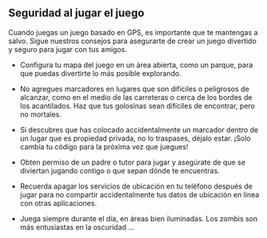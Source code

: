 ## Seguridad al jugar el juego

Cuando juegas un juego basado en GPS, es importante que te mantengas a salvo. Sigue nuestros consejos para asegurarte de crear un juego divertido y seguro para jugar con tus amigos.

+ Configura tu mapa del juego en un área abierta, como un parque, para que puedas divertirte lo más posible explorando.

+ No agregues marcadores en lugares que son difíciles o peligrosos de alcanzar, como en el medio de las carreteras o cerca de los bordes de los acantilados. Haz que tus golosinas sean difíciles de encontrar, pero no mortales.

+ Si descubres que has colocado accidentalmente un marcador dentro de un lugar que es propiedad privada, no lo traspases, déjalo estar. ¡Solo cambia tu código para la próxima vez que juegues!

+ Obten permiso de un padre o tutor para jugar y asegúrate de que se diviertan jugando contigo o que sepan dónde te encuentras.

+ Recuerda apagar los servicios de ubicación en tu teléfono después de jugar para no compartir accidentalmente tus datos de ubicación en línea con otras aplicaciones.

+ Juega siempre durante el día, en áreas bien iluminadas. Los zombis son más entusiastas en la oscuridad ...
